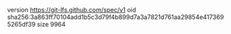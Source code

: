 version https://git-lfs.github.com/spec/v1
oid sha256:3a863ff70104add1b5c3d79f4b899d7a3a7821d761aa29854e4173695265df39
size 9964
